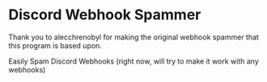 # Discord Webhook Spammer
Thank you to alecchrenobyl for making the original webhook spammer that this program is based upon.

Easily Spam Discord Webhooks (right now, will try to make it work with any webhooks)
